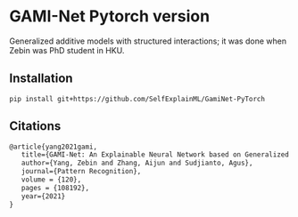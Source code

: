 #  GAMI-Net Pytorch version
Generalized additive models with structured interactions; it was done when Zebin was PhD student in HKU.

## Installation 

```shell
pip install git+https://github.com/SelfExplainML/GamiNet-PyTorch
```

## Citations

```latex
@article{yang2021gami,
   title={GAMI-Net: An Explainable Neural Network based on Generalized Additive Models with Structured Interactions},
   author={Yang, Zebin and Zhang, Aijun and Sudjianto, Agus},
   journal={Pattern Recognition},
   volume = {120},
   pages = {108192},
   year={2021}
}
```
